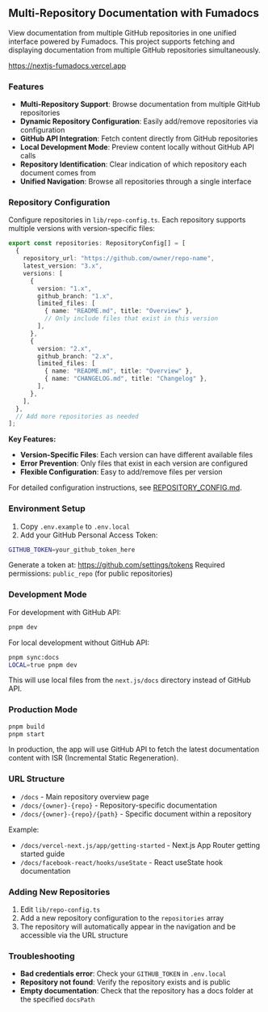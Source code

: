 ## Multi-Repository Documentation with Fumadocs

View documentation from multiple GitHub repositories in one unified interface powered by Fumadocs.
This project supports fetching and displaying documentation from multiple GitHub repositories simultaneously.

https://nextjs-fumadocs.vercel.app

### Features

- **Multi-Repository Support**: Browse documentation from multiple GitHub repositories
- **Dynamic Repository Configuration**: Easily add/remove repositories via configuration
- **GitHub API Integration**: Fetch content directly from GitHub repositories
- **Local Development Mode**: Preview content locally without GitHub API calls
- **Repository Identification**: Clear indication of which repository each document comes from
- **Unified Navigation**: Browse all repositories through a single interface

### Repository Configuration

Configure repositories in `lib/repo-config.ts`. Each repository supports multiple versions with version-specific files:

```typescript
export const repositories: RepositoryConfig[] = [
  {
    repository_url: "https://github.com/owner/repo-name",
    latest_version: "3.x",
    versions: [
      {
        version: "1.x",
        github_branch: "1.x",
        limited_files: [
          { name: "README.md", title: "Overview" },
          // Only include files that exist in this version
        ],
      },
      {
        version: "2.x",
        github_branch: "2.x",
        limited_files: [
          { name: "README.md", title: "Overview" },
          { name: "CHANGELOG.md", title: "Changelog" },
        ],
      },
    ],
  },
  // Add more repositories as needed
];
```

**Key Features:**

- **Version-Specific Files**: Each version can have different available files
- **Error Prevention**: Only files that exist in each version are configured
- **Flexible Configuration**: Easy to add/remove files per version

For detailed configuration instructions, see [REPOSITORY_CONFIG.md](./REPOSITORY_CONFIG.md).

### Environment Setup

1. Copy `.env.example` to `.env.local`
2. Add your GitHub Personal Access Token:

```bash
GITHUB_TOKEN=your_github_token_here
```

Generate a token at: https://github.com/settings/tokens
Required permissions: `public_repo` (for public repositories)

### Development Mode

For development with GitHub API:

```bash
pnpm dev
```

For local development without GitHub API:

```bash
pnpm sync:docs
LOCAL=true pnpm dev
```

This will use local files from the `next.js/docs` directory instead of GitHub API.

### Production Mode

```bash
pnpm build
pnpm start
```

In production, the app will use GitHub API to fetch the latest documentation content with ISR (Incremental Static Regeneration).

### URL Structure

- `/docs` - Main repository overview page
- `/docs/{owner}-{repo}` - Repository-specific documentation
- `/docs/{owner}-{repo}/{path}` - Specific document within a repository

Example:

- `/docs/vercel-next.js/app/getting-started` - Next.js App Router getting started guide
- `/docs/facebook-react/hooks/useState` - React useState hook documentation

### Adding New Repositories

1. Edit `lib/repo-config.ts`
2. Add a new repository configuration to the `repositories` array
3. The repository will automatically appear in the navigation and be accessible via the URL structure

### Troubleshooting

- **Bad credentials error**: Check your `GITHUB_TOKEN` in `.env.local`
- **Repository not found**: Verify the repository exists and is public
- **Empty documentation**: Check that the repository has a docs folder at the specified `docsPath`
